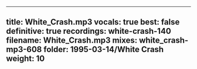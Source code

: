 
---
title: White_Crash.mp3
vocals: true
best: false
definitive: true
recordings: white-crash-140
filename: White_Crash.mp3
mixes: white_crash-mp3-608
folder: 1995-03-14/White Crash
weight: 10
---
